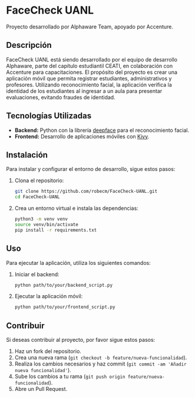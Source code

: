 # FaceCheck UANL

Proyecto desarrollado por Alphaware Team, apoyado por Accenture.

## Descripción

FaceCheck UANL está siendo desarrollado por el equipo de desarrollo Alphaware, parte del capítulo estudiantil CEATI, en colaboración con Accenture para capacitaciones. El propósito del proyecto es crear una aplicación móvil que permita registrar estudiantes, administrativos y profesores. Utilizando reconocimiento facial, la aplicación verifica la identidad de los estudiantes al ingresar a un aula para presentar evaluaciones, evitando fraudes de identidad.

## Tecnologías Utilizadas

- **Backend:** Python con la librería [deepface](https://github.com/serengil/deepface) para el reconocimiento facial.
- **Frontend:** Desarrollo de aplicaciones móviles con [Kivy](https://kivy.org/).

## Instalación

Para instalar y configurar el entorno de desarrollo, sigue estos pasos:

1. Clona el repositorio:
   ```bash
   git clone https://github.com/robecm/FaceCheck-UANL.git
   cd FaceCheck-UANL
   ```

2. Crea un entorno virtual e instala las dependencias:
   ```bash
   python3 -m venv venv
   source venv/bin/activate
   pip install -r requirements.txt
   ```

## Uso

Para ejecutar la aplicación, utiliza los siguientes comandos:

1. Iniciar el backend:
   ```bash
   python path/to/your/backend_script.py
   ```

2. Ejecutar la aplicación móvil:
   ```bash
   python path/to/your/frontend_script.py
   ```

## Contribuir

Si deseas contribuir al proyecto, por favor sigue estos pasos:

1. Haz un fork del repositorio.
2. Crea una nueva rama (`git checkout -b feature/nueva-funcionalidad`).
3. Realiza los cambios necesarios y haz commit (`git commit -am 'Añadir nueva funcionalidad'`).
4. Sube los cambios a tu rama (`git push origin feature/nueva-funcionalidad`).
5. Abre un Pull Request.
